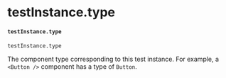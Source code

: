 # testInstance.type

#### `testInstance.type` <a href="#testinstancetype" id="testinstancetype"></a>

```
testInstance.type
```

The component type corresponding to this test instance. For example, a `<Button />` component has a type of `Button`.
